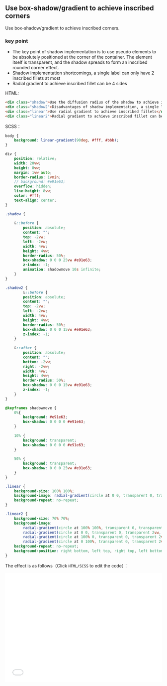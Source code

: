 ## Use box-shadow/gradient to achieve inscribed corners

Use box-shadow/gradient to achieve inscribed corners.

### key point

+ The key point of shadow implementation is to use pseudo elements to be absolutely positioned at the corner of the container. The element itself is transparent, and the shadow spreads to form an inscribed rounded corner effect.
+ Shadow implementation shortcomings, a single label can only have 2 inscribed fillets at most
+ Radial gradient to achieve inscribed fillet can be 4 sides

HTML:

```html
<div class="shadow">Use the diffusion radius of the shadow to achieve inscribed fillets</div>
<div class="shadow2">Disadvantages of shadow implementation, a single label has at most 2 sides</div>
<div class="linear">Use radial gradient to achieve inscribed fillets</div>
<div class="linear2">Radial gradient to achieve inscribed fillet can be 4 sides</div>
```

SCSS：
```scss
body {
    background: linear-gradient(90deg, #fff, #bbb);
}

div {
    position: relative;
    width: 20vw;
    height: 8vw;
    margin: 1vw auto;
    border-radius: 1vmin;
    // background: #e91e63;
    overflow: hidden;
    line-height: 8vw;
    color: #fff;
    text-align: center;
}

.shadow {
    
    &::before {
        position: absolute;
        content: "";
        top: -2vw;
        left: -2vw;
        width: 4vw;
        height: 4vw;
        border-radius: 50%;
        box-shadow: 0 0 0 25vw #e91e63; 
        z-index: -1;
        animation: shadowmove 10s infinite;
    }
}

.shadow2 {
        &::before {
        position: absolute;
        content: "";
        top: -2vw;
        left: -2vw;
        width: 4vw;
        height: 4vw;
        border-radius: 50%;
        box-shadow: 0 0 0 15vw #e91e63; 
        z-index: -1;
    }
    
    &::after {
        position: absolute;
        content: "";
        bottom: -2vw;
        right: -2vw;
        width: 4vw;
        height: 4vw;
        border-radius: 50%;
        box-shadow: 0 0 0 15vw #e91e63; 
        z-index: -1;
    }
}

@keyframes shadowmove {
    0%{
        background: #e91e63; 
        box-shadow: 0 0 0 0 #e91e63; 
    }
    
    10% {
        background: transparent; 
        box-shadow: 0 0 0 0 #e91e63; 
    }
    
    50% {
        background: transparent; 
        box-shadow: 0 0 0 25vw #e91e63; 
    }
}

.linear {
    background-size: 100% 100%;
    background-image: radial-gradient(circle at 0 0, transparent 0, transparent 2vw, #03A9F5 2vw);
    background-repeat: no-repeat;
}

.linear2 {
    background-size: 70% 70%;
    background-image: 
        radial-gradient(circle at 100% 100%, transparent 0, transparent 2vw, #03A9F5 2vw),
        radial-gradient(circle at 0 0, transparent 0, transparent 2vw, #03A9F5 2vw),
        radial-gradient(circle at 100% 0, transparent 0, transparent 2vw, #03A9F5 2vw),
        radial-gradient(circle at 0 100%, transparent 0, transparent 2vw, #03A9F5 2vw);
    background-repeat: no-repeat;
    background-position: right bottom, left top, right top, left bottom;
}
```

The effect is as follows（Click `HTML/SCSS` to edit the code）：

<iframe height='350' scrolling='no' title='Use box-shadow/gradient to achieve inscribed corners' src='//codepen.io/Chokcoco/embed/ZmLLRM/?height=265&theme-id=0&default-tab=result' frameborder='no' allowtransparency='true' allowfullscreen='true' style='width: 100%;'>See the Pen <a href='https://codepen.io/Chokcoco/pen/ZmLLRM/'>Use box-shadow/gradient to achieve inscribed corners</a> by Chokcoco (<a href='https://codepen.io/Chokcoco'>@Chokcoco</a>) on <a href='https://codepen.io'>CodePen</a>.
</iframe>